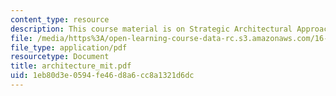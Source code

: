 ```yaml
---
content_type: resource
description: This course material is on Strategic Architectural Approaches at NASA.
file: /media/https%3A/open-learning-course-data-rc.s3.amazonaws.com/16-892j-space-system-architecture-and-design-fall-2004/1eb80d3e0594fe46d8a6cc8a1321d6dc_architecture_mit.pdf
file_type: application/pdf
resourcetype: Document
title: architecture_mit.pdf
uid: 1eb80d3e-0594-fe46-d8a6-cc8a1321d6dc
---
```

